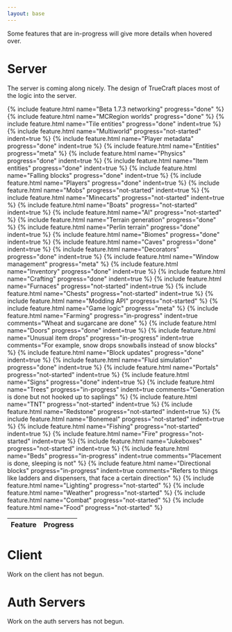 ```yaml
---
layout: base
---
```


Some features that are in-progress will give more details when hovered over.

# Server

The server is coming along nicely. The design of TrueCraft places most of the
logic into the server.

<table class="table">
    <thead>
        <tr>
            <th>Feature</th>
            <th>Progress</th>
        </tr>
    </thead>
    <tbody>
        {% include feature.html name="Beta 1.7.3 networking" progress="done" %}
        {% include feature.html name="MCRegion worlds" progress="done" %}
            {% include feature.html name="Tile entities" progress="done" indent=true %}
            {% include feature.html name="Multiworld" progress="not-started" indent=true %}
            {% include feature.html name="Player metadata" progress="done" indent=true %}
        {% include feature.html name="Entities" progress="meta" %}
            {% include feature.html name="Physics" progress="done" indent=true %}
            {% include feature.html name="Item entities" progress="done" indent=true %}
            {% include feature.html name="Falling blocks" progress="done" indent=true %}
            {% include feature.html name="Players" progress="done" indent=true %}
            {% include feature.html name="Mobs" progress="not-started" indent=true %}
            {% include feature.html name="Minecarts" progress="not-started" indent=true %}
            {% include feature.html name="Boats" progress="not-started" indent=true %}
        {% include feature.html name="AI" progress="not-started" %}
        {% include feature.html name="Terrain generation" progress="done" %}
            {% include feature.html name="Perlin terrain" progress="done" indent=true %}
            {% include feature.html name="Biomes" progress="done" indent=true %}
            {% include feature.html name="Caves" progress="done" indent=true %}
            {% include feature.html name="Decorators" progress="done" indent=true %}
        {% include feature.html name="Window management" progress="meta" %}
            {% include feature.html name="Inventory" progress="done" indent=true %}
            {% include feature.html name="Crafting" progress="done" indent=true %}
            {% include feature.html name="Furnaces" progress="not-started" indent=true %}
            {% include feature.html name="Chests" progress="not-started" indent=true %}
        {% include feature.html name="Modding API" progress="not-started" %}
        {% include feature.html name="Game logic" progress="meta" %}
            {% include feature.html name="Farming" progress="in-progress" indent=true comments="Wheat and sugarcane are done" %}
            {% include feature.html name="Doors" progress="done" indent=true %}
            {% include feature.html name="Unusual item drops" progress="in-progress" indent=true comments="For example, snow drops snowballs instead of snow blocks" %}
            {% include feature.html name="Block updates" progress="done" indent=true %}
            {% include feature.html name="Fluid simulation" progress="done" indent=true %}
            {% include feature.html name="Portals" progress="not-started" indent=true %}
            {% include feature.html name="Signs" progress="done" indent=true %}
            {% include feature.html name="Trees" progress="in-progress" indent=true comments="Generation is done but not hooked up to saplings" %}
            {% include feature.html name="TNT" progress="not-started" indent=true %}
            {% include feature.html name="Redstone" progress="not-started" indent=true %}
            {% include feature.html name="Bonemeal" progress="not-started" indent=true %}
            {% include feature.html name="Fishing" progress="not-started" indent=true %}
            {% include feature.html name="Fire" progress="not-started" indent=true %}
            {% include feature.html name="Jukeboxes" progress="not-started" indent=true %}
            {% include feature.html name="Beds" progress="in-progress" indent=true comments="Placement is done, sleeping is not" %}
            {% include feature.html name="Directional blocks" progress="in-progress" indent=true comments="Refers to things like ladders and dispensers, that face a certain direction" %}
        {% include feature.html name="Lighting" progress="not-started" %}
        {% include feature.html name="Weather" progress="not-started" %}
        {% include feature.html name="Combat" progress="not-started" %}
        {% include feature.html name="Food" progress="not-started" %}
    </tbody>
</table>

# Client

Work on the client has not begun.

# Auth Servers

Work on the auth servers has not begun.
